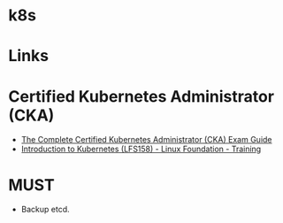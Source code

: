 # k8s

# Links

# Certified Kubernetes Administrator (CKA)

* [The Complete Certified Kubernetes Administrator (CKA) Exam Guide](https://scriptcrunch.com/kubernetes-exam-guide/)
* [Introduction to Kubernetes (LFS158) - Linux Foundation - Training](https://training.linuxfoundation.org/training/introduction-to-kubernetes/)

# MUST

* Backup etcd.

